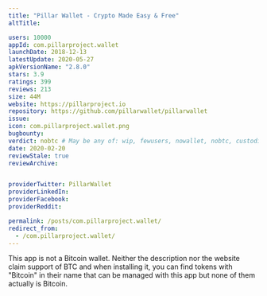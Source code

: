 ```yaml
---
title: "Pillar Wallet - Crypto Made Easy & Free"
altTitle: 

users: 10000
appId: com.pillarproject.wallet
launchDate: 2018-12-13
latestUpdate: 2020-05-27
apkVersionName: "2.8.0"
stars: 3.9
ratings: 399
reviews: 213
size: 44M
website: https://pillarproject.io
repository: https://github.com/pillarwallet/pillarwallet
issue: 
icon: com.pillarproject.wallet.png
bugbounty: 
verdict: nobtc # May be any of: wip, fewusers, nowallet, nobtc, custodial, nosource, nonverifiable, verifiable, bounty, defunct
date: 2020-02-20
reviewStale: true
reviewArchive:


providerTwitter: PillarWallet
providerLinkedIn: 
providerFacebook: 
providerReddit: 

permalink: /posts/com.pillarproject.wallet/
redirect_from:
  - /com.pillarproject.wallet/
---
```



This app is not a Bitcoin wallet. Neither the description nor the website claim
support of BTC and when installing it, you can find tokens with "Bitcoin" in
their name that can be managed with this app but none of them actually is Bitcoin.